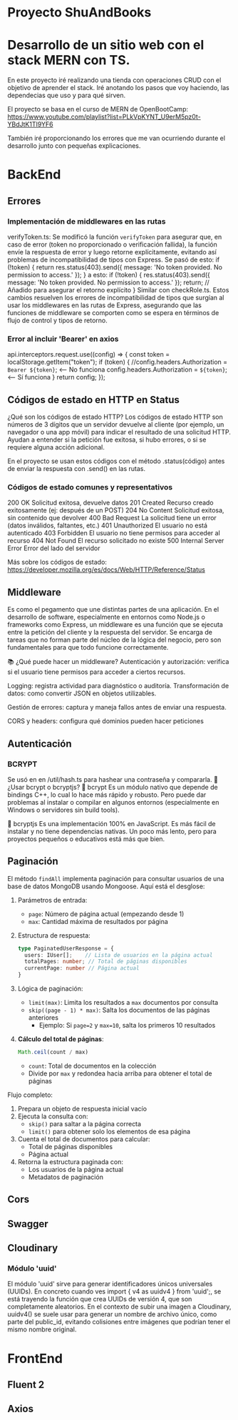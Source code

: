 # Proyecto ShuAndBooks

# Desarrollo de un sitio web con el stack MERN con TS.

En este proyecto iré realizando una tienda con operaciones CRUD con el objetivo de aprender el 
stack. Iré anotando los pasos que voy haciendo, las dependecias que uso y para qué sirven.

El proyecto se basa en el curso de MERN de OpenBootCamp:
https://www.youtube.com/playlist?list=PLkVpKYNT_U9erM5pz0t-YBdJtK1TI9YF6

También iré proporcionando los errores que me van ocurriendo durante el desarrollo junto con 
pequeñas explicaciones.

# BackEnd

## Errores

### Implementación de middlewares en las rutas
verifyToken.ts: Se modificó la función `verifyToken` para asegurar que, en caso de error
(token no proporcionado o verificación fallida), la función envíe la respuesta de error y
luego retorne explícitamente, evitando así problemas de incompatibilidad de tipos con Express.
Se pasó de esto:
    if (!token) {
        return res.status(403).send({
            message: 'No token provided. No permission to access.'
        });
    }
a esto:
    if (!token) {
        res.status(403).send({
            message: 'No token provided. No permission to access.'
        });
        return; // Añadido para asegurar el retorno explícito
    }
Similar con checkRole.ts.
Estos cambios resuelven los errores de incompatibilidad de tipos que surgían al usar los
middlewares en las rutas de Express, asegurando que las funciones de middleware se comporten
como se espera en términos de flujo de control y tipos de retorno.  

### Error al incluir 'Bearer' en axios
api.interceptors.request.use((config) => {
  const token = localStorage.getItem("token");
  if (token) {
    //config.headers.Authorization = `Bearer ${token}`; <-- No funciona
    config.headers.Authorization = `${token}`;          <-- Sí funciona
  }
  return config;
});

## Códigos de estado en HTTP en Status 
¿Qué son los códigos de estado HTTP?
Los códigos de estado HTTP son números de 3 dígitos que un servidor devuelve al cliente (por
ejemplo, un navegador o una app móvil) para indicar el resultado de una solicitud HTTP.
Ayudan a entender si la petición fue exitosa, si hubo errores, o si se requiere alguna acción
adicional.

En el proyecto se usan estos códigos con el método .status(código) antes de enviar la
respuesta con .send() en las rutas.

### Códigos de estado comunes y representativos
200     OK                      Solicitud exitosa, devuelve datos
201     Created                 Recurso creado exitosamente (ej: después de un POST)
204     No Content              Solicitud exitosa, sin contenido que devolver
400     Bad Request             La solicitud tiene un error (datos inválidos, faltantes, etc.)
401     Unauthorized            El usuario no está autenticado
403     Forbidden               El usuario no tiene permisos para acceder al recurso
404     Not Found               El recurso solicitado no existe
500     Internal Server Error   Error del lado del servidor

Más sobre los códigos de estado: https://developer.mozilla.org/es/docs/Web/HTTP/Reference/Status
## Middleware 
Es como el pegamento que une distintas partes de una aplicación. En el desarrollo de software, 
especialmente en entornos como Node.js o frameworks como Express, un middleware es una función 
que se ejecuta entre la petición del cliente y la respuesta del servidor. Se encarga de tareas 
que no forman parte del núcleo de la lógica del negocio, pero son fundamentales para que todo 
funcione correctamente.

📚 ¿Qué puede hacer un middleware?
Autenticación y autorización: verifica si el usuario tiene permisos para acceder a ciertos recursos.

Logging: registra actividad para diagnóstico o auditoría.
Transformación de datos: como convertir JSON en objetos utilizables.

Gestión de errores: captura y maneja fallos antes de enviar una respuesta.

CORS y headers: configura qué dominios pueden hacer peticiones

## Autenticación

### BCRYPT

Se usó en en /util/hash.ts para hashear una contraseña y compararla.
🔄 ¿Usar bcrypt o bcryptjs?
🔹 bcrypt
Es un módulo nativo que depende de bindings C++, lo cual lo hace más rápido y robusto.
Pero puede dar problemas al instalar o compilar en algunos entornos (especialmente en Windows o servidores sin build tools).

🔸 bcryptjs
Es una implementación 100% en JavaScript.
Es más fácil de instalar y no tiene dependencias nativas.
Un poco más lento, pero para proyectos pequeños o educativos está más que bien.

## Paginación

El método `findAll` implementa paginación para consultar usuarios de una base de datos MongoDB
usando Mongoose. Aquí está el desglose:

1. Parámetros de entrada:
   - `page`: Número de página actual (empezando desde 1)
   - `max`: Cantidad máxima de resultados por página

2. Estructura de respuesta:
   ```typescript
   type PaginatedUserResponse = {
     users: IUser[];    // Lista de usuarios en la página actual
     totalPages: number; // Total de páginas disponibles
     currentPage: number // Página actual
   }
   ```

3. Lógica de paginación:

   - `limit(max)`: Limita los resultados a `max` documentos por consulta
   - `skip((page - 1) * max)`: Salta los documentos de las páginas anteriores
     - Ejemplo: Si `page=2` y `max=10`, salta los primeros 10 resultados

4. **Cálculo del total de páginas**:
   ```typescript
   Math.ceil(count / max)
   ```
   - `count`: Total de documentos en la colección
   - Divide por `max` y redondea hacia arriba para obtener el total de páginas

Flujo completo:

1. Prepara un objeto de respuesta inicial vacío
2. Ejecuta la consulta con:
   - `skip()` para saltar a la página correcta
   - `limit()` para obtener solo los elementos de esa página
3. Cuenta el total de documentos para calcular:
   - Total de páginas disponibles
   - Página actual
4. Retorna la estructura paginada con:
   - Los usuarios de la página actual
   - Metadatos de paginación

## Cors

## Swagger

## Cloudinary

### Módulo 'uuid'

El módulo 'uuid' sirve para generar identificadores únicos universales (UUIDs). En concreto
cuando ves import { v4 as uuidv4 } from 'uuid';, se está trayendo la función que crea UUIDs de
versión 4, que son completamente aleatorios.
En el contexto de subir una imagen a Cloudinary, uuidv4() se suele usar para generar un nombre
de archivo único, como parte del public_id, evitando colisiones entre imágenes que podrían
tener el mismo nombre original.

# FrontEnd

## Fluent 2

## Axios